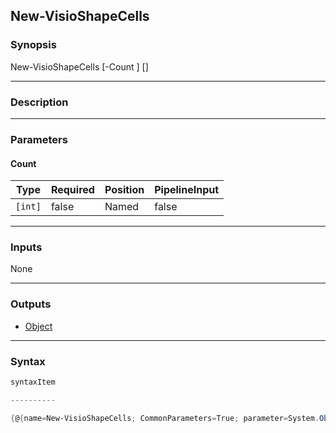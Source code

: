 New-VisioShapeCells
-------------------

### Synopsis

New-VisioShapeCells [-Count <int>] [<CommonParameters>]

---

### Description

---

### Parameters
#### **Count**

|Type   |Required|Position|PipelineInput|
|-------|--------|--------|-------------|
|`[int]`|false   |Named   |false        |

---

### Inputs
None

---

### Outputs
* [Object](https://learn.microsoft.com/en-us/dotnet/api/System.Object)

---

### Syntax
```PowerShell
syntaxItem
```
```PowerShell
----------
```
```PowerShell
{@{name=New-VisioShapeCells; CommonParameters=True; parameter=System.Object[]}}
```

